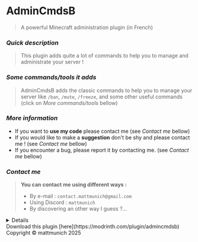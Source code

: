 # AdminCmdsB
> A powerful Minecraft administration plugin (in French)


### *Quick description*
> This plugin adds quite a lot of commands to help you to manage and administrate your server !
### *Some commands/tools it adds*
> AdminCmdsB adds the classic commands to help you to manage your server like `/ban`, `/mute`, `/freeze`, and some other useful commands (click on *More commands/tools* bellow)
### *More information*
- If you want to **use my code** please contact me (see *Contact me* bellow)
- If you would like to make a **suggestion** don't be shy and please contact me ! (see *Contact me* bellow)
- If you encounter a bug, please report it by contacting me. (see *Contact me* bellow)
### ***Contact me***
> **You can contact me using different ways :**
> - By e-mail : `contact.mattmunich@gmail.com`
> - Using Discord : `mattmunich`
> - By discovering an other way I guess ?...

<details>
### Commands/tools

### Administration and managing commands/tools
<details>
<summary>Show</summary>

- **A full permission and rank system**
- `/ban` and `/tempban`
- `/mute` and `/tempmute`
- `/freeze`
- `/vanish`
- `/warn`
- `/admincmdsb settings <arguments>` (-> The plugin's settings command)
- AdminGUI (obtain using `/admingui`) (-> quick access to multiple commands)
- `/invsee` (-> VERY simple way to see and interact with someone's inventory) 
- `admininvsee` (-> Simple way to see all the content of someone's inventory (NOT INTERACT))
</details>

### Utility commands/tools
<details>
<summary>Show</summary>

- `/fly`
- `/heal`
- `/feed`
- `/god`
- `/gm` (-> Quick way to change your GameMode)
- `/tphere`
</details>

### Fun and Misc
<details>
<summary>Show</summary>

- `/cheatinv` (-> Obtain OP tools and armor)
- `/secinv` (-> Use a second inventory while saving your main one (second one is NOT saved))
- `/sethome`, `/home` and `/delhome`
- `/setwarp`, `/warp` and `/delwarp` (For `/setwarp` : you can set the minimum required rank to access to the warp)


</details>

**Download the plugin to discover more commands :)**
</details>
Download this plugin [here](https://modrinth.com/plugin/admincmdsb)
Copyright © mattmunich 2025

